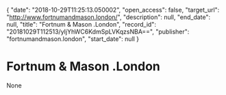 {
  "date": "2018-10-29T11:25:13.050002", 
  "open_access": false, 
  "target_url": "http://www.fortnumandmason.london/", 
  "description": null, 
  "end_date": null, 
  "title": "Fortnum & Mason .London", 
  "record_id": "20181029T112513/yIjYhWC6KdmSpLVKqzsNBA==", 
  "publisher": "fortnumandmason.london", 
  "start_date": null
}

# Fortnum & Mason .London

None